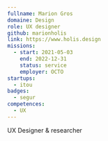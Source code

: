 ```yaml
---
fullname: Marion Gros
domaine: Design
role: UX designer
github: marionholis
link: https://www.holis.design
missions:
  - start: 2021-05-03
    end: 2022-12-31
    status: service
    employer: OCTO
startups:
  - itou
badges:
  - segur
competences:
  - UX
---
```

UX Designer & researcher
